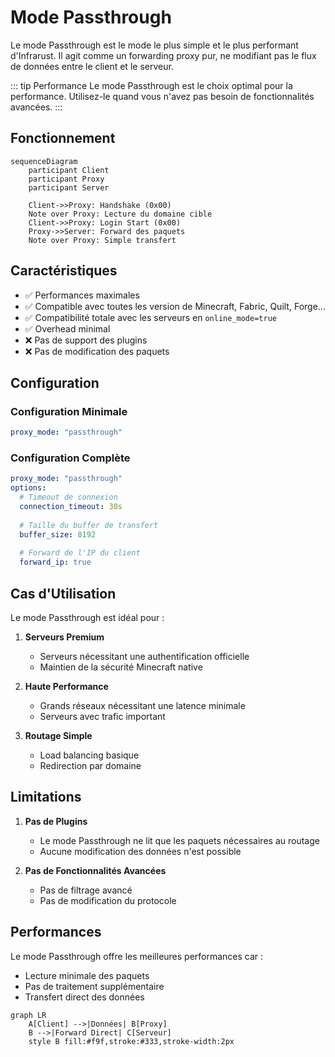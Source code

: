 # Mode Passthrough

Le mode Passthrough est le mode le plus simple et le plus performant d'Infrarust. Il agit comme un forwarding proxy pur, ne modifiant pas le flux de données entre le client et le serveur.

::: tip Performance
Le mode Passthrough est le choix optimal pour la performance. Utilisez-le quand vous n'avez pas besoin de fonctionnalités avancées.
:::

## Fonctionnement

```mermaid
sequenceDiagram
    participant Client
    participant Proxy
    participant Server
    
    Client->>Proxy: Handshake (0x00)
    Note over Proxy: Lecture du domaine cible
    Client->>Proxy: Login Start (0x00)
    Proxy->>Server: Forward des paquets
    Note over Proxy: Simple transfert
```

## Caractéristiques

- ✅ Performances maximales
- ✅ Compatible avec toutes les version de Minecraft, Fabric, Quilt, Forge...
- ✅ Compatibilité totale avec les serveurs en `online_mode=true`
- ✅ Overhead minimal
- ❌ Pas de support des plugins
- ❌ Pas de modification des paquets

## Configuration

### Configuration Minimale

```yaml
proxy_mode: "passthrough"
```

### Configuration Complète

```yaml
proxy_mode: "passthrough"
options:
  # Timeout de connexion
  connection_timeout: 30s
  
  # Taille du buffer de transfert
  buffer_size: 8192
  
  # Forward de l'IP du client
  forward_ip: true
```

## Cas d'Utilisation

Le mode Passthrough est idéal pour :

1. **Serveurs Premium**
   - Serveurs nécessitant une authentification officielle
   - Maintien de la sécurité Minecraft native

2. **Haute Performance**
   - Grands réseaux nécessitant une latence minimale
   - Serveurs avec trafic important

3. **Routage Simple**
   - Load balancing basique
   - Redirection par domaine

## Limitations

1. **Pas de Plugins**
   - Le mode Passthrough ne lit que les paquets nécessaires au routage
   - Aucune modification des données n'est possible

2. **Pas de Fonctionnalités Avancées**
   - Pas de filtrage avancé
   - Pas de modification du protocole

## Performances

Le mode Passthrough offre les meilleures performances car :

- Lecture minimale des paquets
- Pas de traitement supplémentaire
- Transfert direct des données

```mermaid
graph LR
    A[Client] -->|Données| B[Proxy]
    B -->|Forward Direct| C[Serveur]
    style B fill:#f9f,stroke:#333,stroke-width:2px
```